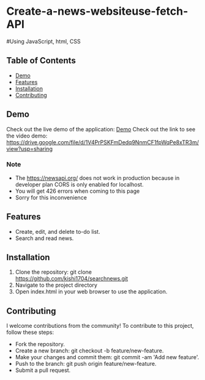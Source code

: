 # Create-a-news-websiteuse-fetch-API

#Using JavaScript, html, CSS

## Table of Contents
- [Demo](#demo)
- [Features](#features)
- [Installation](#installation)
- [Contributing](#contributing)

## Demo
Check out the live demo of the application: [Demo](https://kishi1704.github.io/searchnews/)
Check out the link to see the video demo: https://drive.google.com/file/d/1V4PrPSKFmDedq9NnmCF1fpWqPe8xTR3m/view?usp=sharing
### Note
 - The https://newsapi.org/ does not work in production because in developer plan CORS is only enabled for localhost.
 - You will get 426 errors when coming to this page
 - Sorry for this inconvenience
   
## Features
- Create, edit, and delete to-do list.
- Search and read news.

## Installation
1. Clone the repository:
   git clone https://github.com/kishi1704/searchnews.git
2. Navigate to the project directory
3. Open index.html in your web browser to use the application.

## Contributing
I welcome contributions from the community! To contribute to this project, follow these steps:
 - Fork the repository.
 - Create a new branch: git checkout -b feature/new-feature.
 - Make your changes and commit them: git commit -am 'Add new feature'.
 - Push to the branch: git push origin feature/new-feature.
 - Submit a pull request.


